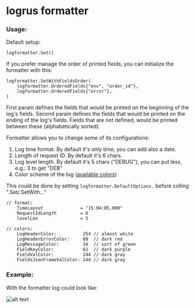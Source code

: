 # logrus formatter


### Usage:

Default setup:
```
logformatter.Set()
```

If you prefer manage the order of printed fields, you can initialize the formatter with this:
```
logformatter.SetWithFieldsOrder(
    logformatter.OrderedFields{"env", "order_id"},
    logformatter.OrderedFields{"error"},
)
```

First param defines the fields that would be printed on the beginning of the log's fields.
Second param defines the fields that would be printed on the ending of the log's fields.
Fields that are not defined, would be printed between these (alphabetically sorted).


Formatter allows you to change some of its configurations:

1. Log time format. By default it's only time, you can add also a date.
2. Length of request ID. By default it's 6 chars.
3. Log level length. By default it's 5 chars ("DEBUG"), you can put less, e.g.: 3 to get "DEB"
4. Color scheme of the log ([available colors](https://github.com/artiomgiza/go-color-256/blob/master/colors.png))

This could be done by setting `logformatter.DefaultOptions.` before colling ".Set/.SetWith..."

```
// format:
    TimeLayout              = "15:04:05.000"
    RequestIdLength         = 6
    levelLen                = 5

// colors:
    LogHeaderColor:          254 // almost white
    LogHeaderErrorColor:     88  // dark red
    LogMessageColor:         34  // sort of green
    FieldKeyColor:           62  // dark purple
    FieldValColor:           244 // dark gray
    FieldsJsonFrameValColor: 244 // dark gray
```

### Example:

With the formatter log could look like:

![alt text](https://github.com/gtforge/rex_common/blob/master/log_formatter/readme_files/example.png "Example")

